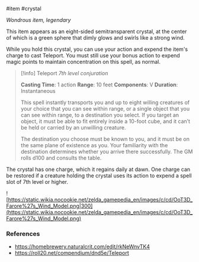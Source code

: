  #item #crystal 

*Wondrous item, legendary*

This item appears as an eight-sided semitransparent crystal, at the center of which is a green sphere that dimly glows and swirls like a strong wind.

While you hold this crystal, you can use your action and expend the item's charge to cast Teleport. You must still use your bonus action to expend magic points to maintain concentration on this spell, as normal.

>[!info] Teleport
> *7th level conjuration*
> 
> **Casting Time**: 1 action
> **Range**: 10 feet
> **Components**: V
> **Duration**: Instantaneous
> 
> This spell instantly transports you and up to eight willing creatures of your choice that you can see within range, or a single object that you can see within range, to a destination you select. If you target an object, it must be able to fit entirely inside a 10-foot cube, and it can’t be held or carried by an unwilling creature.
> 
> The destination you choose must be known to you, and it must be on the same plane of existence as you. Your familiarity with the destination determines whether you arrive there successfully. The GM rolls d100 and consults the table.

The crystal has one charge, which it regains daily at dawn. One charge can be restored if a creature holding the crystal uses its action to expend a spell slot of 7th level or higher.

![https://static.wikia.nocookie.net/zelda_gamepedia_en/images/c/cd/OoT3D_Farore%27s_Wind_Model.png|300](https://static.wikia.nocookie.net/zelda_gamepedia_en/images/c/cd/OoT3D_Farore%27s_Wind_Model.png)

### References

* https://homebrewery.naturalcrit.com/edit/rkNeWnvTK4
* https://roll20.net/compendium/dnd5e/Teleport
